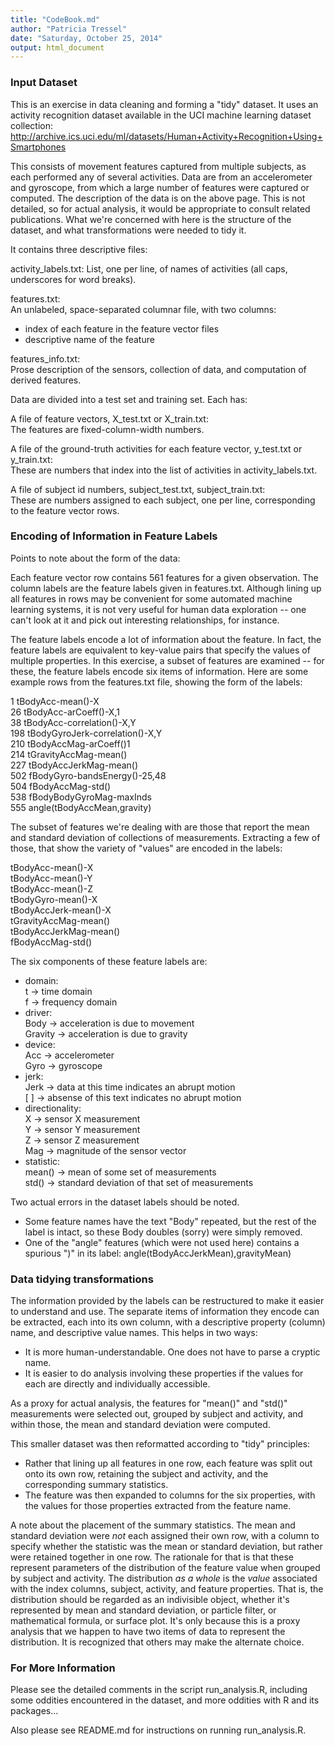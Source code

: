 ```yaml
---
title: "CodeBook.md"
author: "Patricia Tressel"
date: "Saturday, October 25, 2014"
output: html_document
---
```


### Input Dataset

This is an exercise in data cleaning and forming a "tidy" dataset.  It uses an activity recognition dataset available in the UCI machine learning dataset collection:
http://archive.ics.uci.edu/ml/datasets/Human+Activity+Recognition+Using+Smartphones

This consists of movement features captured from multiple subjects, as each performed any of several activities.  Data are from an accelerometer and gyroscope, from which a large number of features were captured or computed.  The description of the data is on the above page.  This is not detailed, so for actual analysis, it would be appropriate to consult related publications.  What we're concerned with here is the structure of the dataset, and what transformations were needed to tidy it.

It contains three descriptive files:

activity_labels.txt:
List, one per line, of names of activities (all caps, underscores for word breaks).

features.txt:  
An unlabeled, space-separated columnar file, with two columns: 

- index of each feature in the feature vector files  
- descriptive name of the feature  

features_info.txt:  
Prose description of the sensors, collection of data, and computation of derived features.

Data are divided into a test set and training set.  Each has:

A file of feature vectors, X_test.txt or X_train.txt:  
The features are fixed-column-width numbers.

A file of the ground-truth activities for each feature vector, y_test.txt or y_train.txt:  
These are numbers that index into the list of activities in activity_labels.txt.

A file of subject id numbers, subject_test.txt, subject_train.txt:  
These are numbers assigned to each subject, one per line, corresponding to the feature vector rows.

### Encoding of Information in Feature Labels

Points to note about the form of the data:

Each feature vector row contains 561 features for a given observation.  The column labels are the feature labels given in features.txt.  Although lining up all features in rows may be convenient for some automated machine learning systems, it is not very useful for human data exploration -- one can't look at it and pick out interesting relationships, for instance.

The feature labels encode a lot of information about the feature.  In fact, the feature labels are equivalent to key-value pairs that specify the values of multiple properties.  In this exercise, a subset of features are examined -- for these, the feature labels encode six items of information.  Here are some example rows from the features.txt file, showing the form of the labels:

1 tBodyAcc-mean()-X  
26 tBodyAcc-arCoeff()-X,1  
38 tBodyAcc-correlation()-X,Y  
198 tBodyGyroJerk-correlation()-X,Y  
210 tBodyAccMag-arCoeff()1  
214 tGravityAccMag-mean()  
227 tBodyAccJerkMag-mean()  
502 fBodyGyro-bandsEnergy()-25,48  
504 fBodyAccMag-std()  
538 fBodyBodyGyroMag-maxInds  
555 angle(tBodyAccMean,gravity)  

The subset of features we're dealing with are those that report the mean and standard deviation of collections of measurements.  Extracting a few of those, that show the variety of "values" are encoded in the labels:

tBodyAcc-mean()-X  
tBodyAcc-mean()-Y  
tBodyAcc-mean()-Z  
tBodyGyro-mean()-X  
tBodyAccJerk-mean()-X  
tGravityAccMag-mean()  
tBodyAccJerkMag-mean()  
fBodyAccMag-std()  

The six components of these feature labels are:

- domain:  
  t -> time domain  
  f -> frequency domain  
- driver:  
  Body -> acceleration is due to movement  
  Gravity -> acceleration is due to gravity  
- device:  
  Acc -> accelerometer  
  Gyro -> gyroscope  
- jerk:  
  Jerk -> data at this time indicates an abrupt motion  
  [ ] -> absense of this text indicates no abrupt motion  
- directionality:  
  X -> sensor X measurement  
  Y -> sensor Y measurement  
  Z -> sensor Z measurement  
  Mag -> magnitude of the sensor vector  
- statistic:  
  mean() -> mean of some set of measurements  
  std() -> standard deviation of that set of measurements  

Two actual errors in the dataset labels should be noted.  

- Some feature names have the text "Body" repeated, but the rest of the label is intact, so these Body doubles (sorry) were simply removed.  
- One of the "angle" features (which were not used here) contains a spurious ")" in its label: angle(tBodyAccJerkMean),gravityMean)

### Data tidying transformations

The information provided by the labels can be restructured to make it easier to understand and use.  The separate items of information they encode can be extracted, each into its own column, with a descriptive property (column) name, and descriptive value names.  This helps in two ways:  

- It is more human-understandable.  One does not have to parse a cryptic name.  
- It is easier to do analysis involving these properties if the values for each are directly and individually accessible.  

As a proxy for actual analysis, the features for "mean()" and "std()" measurements were selected out, grouped by subject and activity, and within those, the mean and standard deviation were computed.

This smaller dataset was then reformatted according to "tidy" principles:  

- Rather that lining up all features in one row, each feature was split out onto its own row, retaining the subject and activity, and the corresponding summary statistics.  
- The feature was then expanded to columns for the six properties, with the values for those properties extracted from the feature name.  

A note about the placement of the summary statistics.  The mean and standard deviation were *not* each assigned their own row, with a column to specify whether the statistic was the mean or standard deviation, but rather were retained together in one row.  The rationale for that is that these represent parameters of the distribution of the feature value when grouped by subject and activity.  The distribution *as a whole* is the *value* associated with the index columns, subject, activity, and feature properties.  That is, the distribution should be regarded as an indivisible object, whether it's represented by mean and standard deviation, or particle filter, or mathematical formula, or surface plot.  It's only because this is a proxy analysis that we happen to have two items of data to represent the distribution.  It is recognized that others may make the alternate choice.

### For More Information

Please see the detailed comments in the script run_analysis.R, including some oddities encountered in the dataset, and more oddities with R and its packages...

Also please see README.md for instructions on running run_analysis.R.
